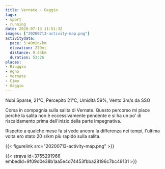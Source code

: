 ```yaml
---
title: Vernate - Gaggio
tags:
- sport
- running
date: 2020-07-13 11:51:32
images: ["20200713-activity-map.png"]
activitydata:
  pace: 5:40min/km
  elevation: 279mt
  distance: 9.44km
  duration: 53:26
places:
- Bioggio
- Agno
- Vernate
- Cimo
- Gaggio
---
```


Nubi Sparse, 21°C, Percepito 21°C, Umidità 59%, Vento 3m/s da SSO

<!--more-->

Corsa in compagnia sulla salita di Vernate. Questo percorso mi piace perché la salita non è eccessivamente pendente e si ha un po' di riscaldamento prima dell'inizio della parte impegnativa.

Rispetto a qualche mese fa si vede ancora la differenza nei tempi, l'ultima volta ero stato 20 s/km più rapido sulla salita.


{{< figurelink src="20200713-activity-map.png" >}}


{{< strava id=3755291966 embedId=9f09d0e38b1aa5e4d74453fbba28196c7bc49131 >}}
